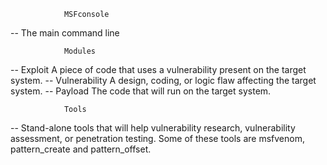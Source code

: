 				MSFconsole
-- The main command line

				Modules
-- Exploit 		A piece of code that uses a vulnerability present on the target system.
-- Vulnerability    A design, coding, or logic flaw affecting the target system.
-- Payload 	     The code that will run on the target system.

				Tools
-- Stand-alone tools that will help vulnerability research, vulnerability assessment, or penetration testing. Some of these tools are msfvenom, pattern_create and pattern_offset.